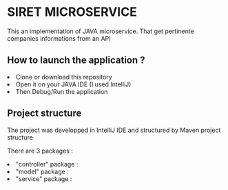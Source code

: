 <h1> SIRET MICROSERVICE </h2>
This an implementation of JAVA microservice. That get pertinente companies informations from an API

<h2> How to launch the application ? </h2>

<li>Clone or download this repository</li>
<li>Open it on your JAVA IDE (I used IntelliJ)</li>
<li>Then Debug/Run the application </li>

<h2> Project structure</h2>
<p>
The project was developped in IntelliJ IDE and structured by Maven project structure 
</p>
<p>
There are 3 packages : 
<li>
"controller" package : 
</li>
<li>
"model" package : 
</li>
<li>
"service" package : 
</li>
</p>
